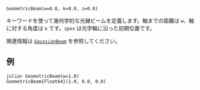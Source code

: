 ```
GeometricBeam(w=0.0, k=0.0, z=0.0)
```

キーワードを使って幾何学的な光線ビームを定義します。軸までの距離は `w`、軸に対する角度は `k` です。`zpos` は光学軸に沿った初期位置です。

関連情報は [`GaussianBeam`](@ref) を参照してください。

## 例

```jldoctest
julia> GeometricBeam(w=1.0)
GeometricBeam{Float64}(1.0, 0.0, 0.0)
```
